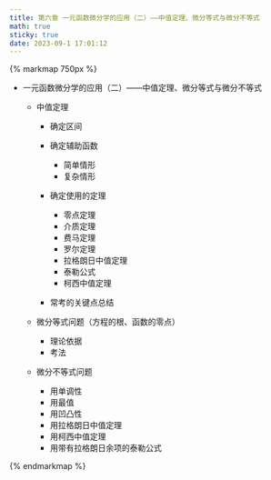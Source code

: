 ```yaml
---
title: 第六章 一元函数微分学的应用（二）——中值定理、微分等式与微分不等式
math: true
sticky: true
date: 2023-09-1 17:01:12
---
```


{% markmap 750px %}

- 一元函数微分学的应用（二）——中值定理、微分等式与微分不等式
  - 中值定理
    - 确定区间
    - 确定辅助函数
      - 简单情形
      - 复杂情形
  
    - 确定使用的定理
      - 零点定理
      - 介质定理
      - 费马定理
      - 罗尔定理
      - 拉格朗日中值定理
      - 泰勒公式
      - 柯西中值定理
  
    - 常考的关键点总结
  
  - 微分等式问题（方程的根、函数的零点）
    - 理论依据
    - 考法
  
  - 微分不等式问题
    - 用单调性
    - 用最值
    - 用凹凸性
    - 用拉格朗日中值定理
    - 用柯西中值定理
    - 用带有拉格朗日余项的泰勒公式
  

{% endmarkmap %}